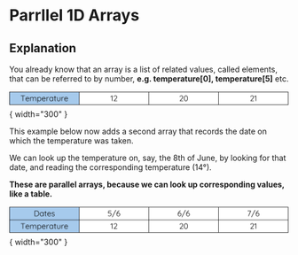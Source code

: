 # Parrllel 1D Arrays

## Explanation

You already know that an array is a list of related values, called elements, that can be referred to by number, __e.g. temperature[0], temperature[5]__ etc. 

![Img 1](../Images/Parallel-1D-Arrays-1.png){ width="300" }

This example below now adds a second array that records the date on which the temperature was taken.

We can look up the temperature on, say, the 8th of June, by looking for that date, and reading the corresponding temperature (14°). 

__These are parallel arrays, because we can look up corresponding values, like a table.__

![Img 1](../Images/Parallel-1D-Arrays-2.png){ width="300" }



